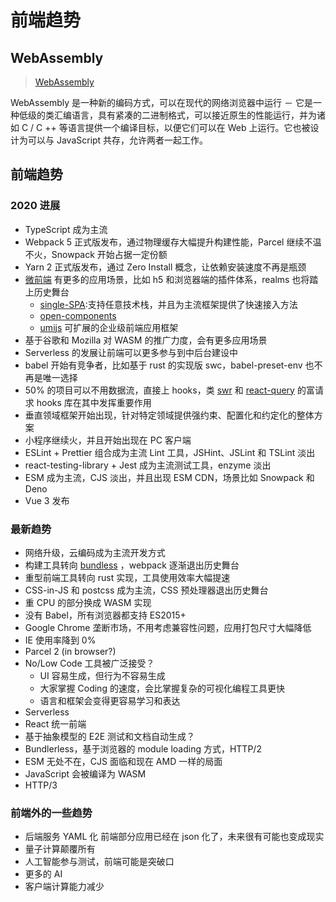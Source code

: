 # 前端趋势

## WebAssembly

> [WebAssembly](https://developer.mozilla.org/zh-CN/docs/WebAssembly)

WebAssembly 是一种新的编码方式，可以在现代的网络浏览器中运行 － 它是一种低级的类汇编语言，具有紧凑的二进制格式，可以接近原生的性能运行，并为诸如 C / C ++ 等语言提供一个编译目标，以便它们可以在 Web 上运行。它也被设计为可以与 JavaScript 共存，允许两者一起工作。

## 前端趋势

### 2020 进展

- TypeScript 成为主流
- Webpack 5 正式版发布，通过物理缓存大幅提升构建性能，Parcel 继续不温不火，Snowpack 开始占据一定份额
- Yarn 2 正式版发布，通过 Zero Install 概念，让依赖安装速度不再是瓶颈
- [微前端](https://www.thoughtworks.com/radar/techniques/micro-frontends) 有更多的应用场景，比如 h5 和浏览器端的插件体系，realms 也将踏上历史舞台
   - [single-SPA](https://zh-hans.single-spa.js.org/docs/getting-started-overview):支持任意技术栈，并且为主流框架提供了快速接入方法
   - [open-components](https://opencomponents.github.io/)
   - [umijs](https://umijs.org/zh-CN/docs) 可扩展的企业级前端应用框架
- 基于谷歌和 Mozilla 对 WASM 的推广力度，会有更多应用场景
- Serverless 的发展让前端可以更多参与到中后台建设中
- babel 开始有竞争者，比如基于 rust 的实现版 swc，babel-preset-env 也不再是唯一选择
- 50% 的项目可以不用数据流，直接上 hooks，类 [swr](https://swr.vercel.app/zh-CN) 和 [react-query](https://juejin.cn/post/6937833844837974053) 的富请求 hooks 库在其中发挥重要作用
- 垂直领域框架开始出现，针对特定领域提供强约束、配置化和约定化的整体方案
- 小程序继续火，并且开始出现在 PC 客户端
-  ESLint + Prettier 组合成为主流 Lint 工具，JSHint、JSLint 和 TSLint 淡出
- react-testing-library + Jest 成为主流测试工具，enzyme 淡出
- ESM 成为主流，CJS 淡出，并且出现 ESM CDN，场景比如 Snowpack 和 Deno
- Vue 3 发布

### 最新趋势

- 网络升级，云编码成为主流开发方式
- 构建工具转向 [bundless](https://segmentfault.com/a/1190000025137845) ，webpack 逐渐退出历史舞台
- 重型前端工具转向 rust 实现，工具使用效率大幅提速
- CSS-in-JS 和 postcss 成为主流，CSS 预处理器退出历史舞台
- 重 CPU 的部分换成 WASM 实现
- 没有 Babel，所有浏览器都支持 ES2015+
- Google Chrome 垄断市场，不用考虑兼容性问题，应用打包尺寸大幅降低
- IE 使用率降到 0%
- Parcel 2 (in browser?)
- No/Low Code 工具被广泛接受？ 
   - UI 容易生成，但行为不容易生成
   - 大家掌握 Coding 的速度，会比掌握复杂的可视化编程工具更快
   - 语言和框架会变得更容易学习和表达
- Serverless
- React 统一前端
- 基于抽象模型的 E2E 测试和文档自动生成？
- Bundlerless，基于浏览器的  module loading 方式，HTTP/2
- ESM 无处不在，CJS 面临和现在 AMD 一样的局面
- JavaScript 会被编译为 WASM
- HTTP/3

### 前端外的一些趋势

- 后端服务 YAML 化 前端部分应用已经在 json 化了，未来很有可能也变成现实 
- 量子计算颠覆所有
- 人工智能参与测试，前端可能是突破口
- 更多的 AI
- 客户端计算能力减少